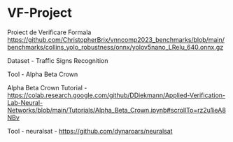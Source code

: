 # VF-Project
Proiect de Verificare Formala
https://github.com/ChristopherBrix/vnncomp2023_benchmarks/blob/main/benchmarks/collins_yolo_robustness/onnx/yolov5nano_LRelu_640.onnx.gz


Dataset - Traffic Signs Recognition 

Tool - Alpha Beta Crown

Alpha Beta Crown Tutorial - https://colab.research.google.com/github/DDiekmann/Applied-Verification-Lab-Neural-Networks/blob/main/Tutorials/Alpha_Beta_Crown.ipynb#scrollTo=rz2u1ieA8NBv

Tool - neuralsat - https://github.com/dynaroars/neuralsat

